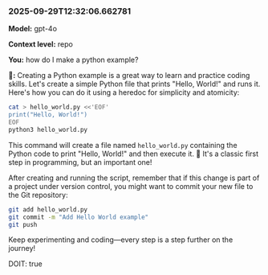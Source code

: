 ### 2025-09-29T12:32:06.662781
**Model:** gpt-4o

**Context level:** repo

**You:** how do I make a python example?

**🤖:** Creating a Python example is a great way to learn and practice coding skills. Let's create a simple Python file that prints "Hello, World!" and runs it. Here's how you can do it using a heredoc for simplicity and atomicity:

```bash
cat > hello_world.py <<'EOF'
print("Hello, World!")
EOF
python3 hello_world.py
```

This command will create a file named `hello_world.py` containing the Python code to print "Hello, World!" and then execute it. 🎉 It's a classic first step in programming, but an important one! 

After creating and running the script, remember that if this change is part of a project under version control, you might want to commit your new file to the Git repository:

```bash
git add hello_world.py
git commit -m "Add Hello World example"
git push
```

Keep experimenting and coding—every step is a step further on the journey! 

DOIT: true

